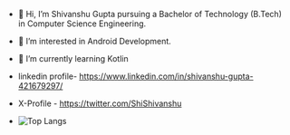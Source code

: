- 👋 Hi, I’m Shivanshu Gupta pursuing a Bachelor of Technology (B.Tech) in Computer Science Engineering.
- 👀 I’m interested in Android Development.
- 🌱 I’m currently learning Kotlin
  
  
- linkedin profile- https://www.linkedin.com/in/shivanshu-gupta-421679297/
- X-Profile - https://twitter.com/ShiShivanshu
  
- ![Top Langs](https://github-readme-stats.vercel.app/api/top-langs/?username=shivanshu11092003&theme=tokyonight&hide=html,javascript,css)

 
<!---
shivanshu11092003/shivanshu11092003 is a ✨ special ✨ repository because its `README.md` (this file) appears on your GitHub profile.
You can click the Preview link to take a look at your changes.
--->

